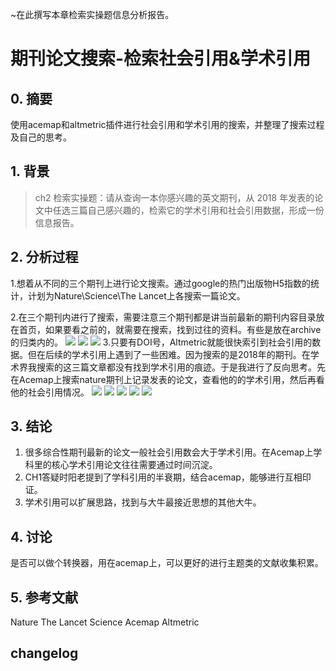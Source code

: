 
~在此撰写本章检索实操题信息分析报告。

# 期刊论文搜索-检索社会引用&学术引用

## 0. 摘要
使用acemap和altmetric插件进行社会引用和学术引用的搜索，并整理了搜索过程及自己的思考。

## 1. 背景

> ch2 检索实操题：请从查询一本你感兴趣的英文期刊，从 2018 年发表的论文中任选三篇自己感兴趣的，检索它的学术引用和社会引用数据，形成一份信息报告。
> 
## 2. 分析过程
1.想着从不同的三个期刊上进行论文搜索。通过google的热门出版物H5指数的统计，计划为Nature\Science\The Lancet上各搜索一篇论文。

2.在三个期刊内进行了搜索，需要注意三个期刊都是讲当前最新的期刊内容目录放在首页，如果要看之前的，就需要在搜索，找到过往的资料。有些是放在archive的归类内的。
![](https://i.imgur.com/PqitTXe.png)
![](https://i.imgur.com/YtHckdw.png)
![](https://i.imgur.com/FFEO7vP.png)
3.只要有DOI号，Altmetric就能很快索引到社会引用的数据。但在后续的学术引用上遇到了一些困难。因为搜索的是2018年的期刊。在学术界我搜索的这三篇文章都没有找到学术引用的痕迹。于是我进行了反向思考。先在Acemap上搜索nature期刊上记录发表的论文，查看他的的学术引用，然后再看他的社会引用情况。
![](https://i.imgur.com/kozdxsF.png)
![](https://i.imgur.com/KHVTLPx.png)
![](https://i.imgur.com/SBKVpjN.png)
![](https://i.imgur.com/IwAhqbi.png)
![](https://i.imgur.com/T585jf7.png)


## 3. 结论
1. 很多综合性期刊最新的论文一般社会引用数会大于学术引用。在Acemap上学科里的核心学术引用论文往往需要通过时间沉淀。
2. CH1答疑时阳老提到了学科引用的半衰期，结合acemap，能够进行互相印证。
3. 学术引用可以扩展思路，找到与大牛最接近思想的其他大牛。
## 4. 讨论

是否可以做个转换器，用在acemap上，可以更好的进行主题类的文献收集积累。

## 5. 参考文献
Nature
The Lancet
Science
Acemap
Altmetric

## changelog

